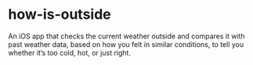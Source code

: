 # how-is-outside

An iOS app that checks the current weather outside and compares it with past weather data, based on how you felt in similar conditions, to tell you whether it’s too cold, hot, or just right.
